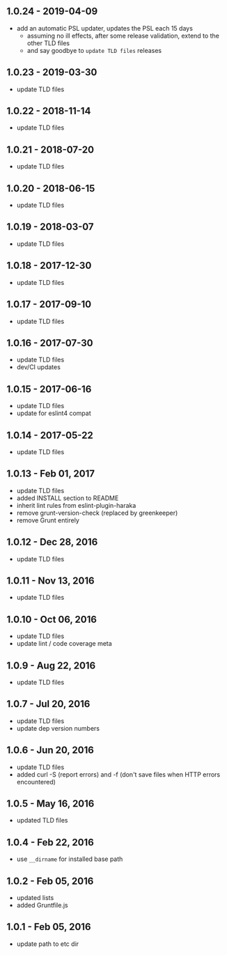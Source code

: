 
## 1.0.24 - 2019-04-09

- add an automatic PSL updater, updates the PSL each 15 days
    - assuming no ill effects, after some release validation, extend to the other TLD files
    - and say goodbye to `update TLD files` releases

## 1.0.23 - 2019-03-30

* update TLD files

## 1.0.22 - 2018-11-14

* update TLD files

## 1.0.21 - 2018-07-20

* update TLD files

## 1.0.20 - 2018-06-15

* update TLD files

## 1.0.19 - 2018-03-07

* update TLD files

## 1.0.18 - 2017-12-30

* update TLD files

## 1.0.17 - 2017-09-10

* update TLD files

## 1.0.16 - 2017-07-30

* update TLD files
* dev/CI updates

## 1.0.15 - 2017-06-16

* update TLD files
* update for eslint4 compat

## 1.0.14 - 2017-05-22

* update TLD files

## 1.0.13 - Feb 01, 2017

* update TLD files
* added INSTALL section to README
* inherit lint rules from eslint-plugin-haraka
* remove grunt-version-check (replaced by greenkeeper)
* remove Grunt entirely

## 1.0.12 - Dec 28, 2016

* update TLD files

## 1.0.11 - Nov 13, 2016

* update TLD files

## 1.0.10 - Oct 06, 2016

* update TLD files
* update lint / code coverage meta

## 1.0.9 - Aug 22, 2016

* update TLD files

## 1.0.7 - Jul 20, 2016

* update TLD files
* update dep version numbers

## 1.0.6 - Jun 20, 2016

* update TLD files
* added curl -S (report errors) and -f (don't save files when HTTP errors encountered)

## 1.0.5 - May 16, 2016

* updated TLD files

## 1.0.4 - Feb 22, 2016

* use `__dirname` for installed base path

## 1.0.2 - Feb 05, 2016

* updated lists
* added Gruntfile.js

## 1.0.1 - Feb 05, 2016

* update path to etc dir
